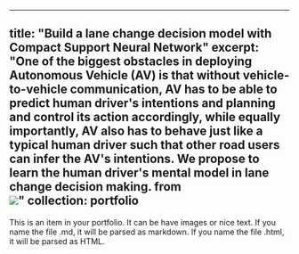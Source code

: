 
---
title: "Build a lane change decision model with Compact Support Neural Network"
excerpt: "One of the biggest obstacles in deploying Autonomous Vehicle (AV) is that without vehicle-to-vehicle communication, AV has to be able to predict human driver's intentions and planning and control its action accordingly, while equally importantly, AV also has to behave just like a typical human driver such that other road users can infer the AV's intentions. We propose to learn the human driver's mental model in lane change decision making. 
 from<br/><img src='/images/500x300.png'>"
collection: portfolio
---

This is an item in your portfolio. It can be have images or nice text. If you name the file .md, it will be parsed as markdown. If you name the file .html, it will be parsed as HTML.
